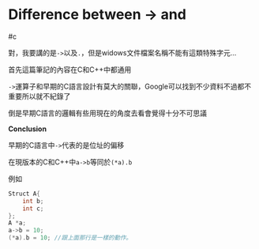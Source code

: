 # Difference between -> and

#c

對，我要講的是`->`以及`.`，但是widows文件檔案名稱不能有這類特殊字元...

首先這篇筆記的內容在C和C++中都通用

`->`運算子和早期的C語言設計有莫大的關聯，Google可以找到不少資料不過都不重要所以就不紀錄了

倒是早期C語言的邏輯有些用現在的角度去看會覺得十分不可思議

**Conclusion**

早期的C語言中`->`代表的是位址的偏移

在現版本的C和C++中`a->b`等同於`(*a).b`

例如

```C
Struct A{
    int b;
    int c;
};
A *a;
a->b = 10;
(*a).b = 10; //跟上面那行是一樣的動作。
```
